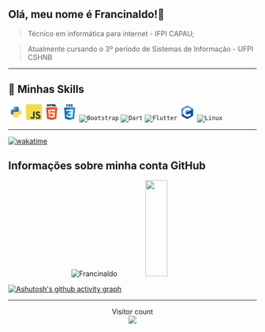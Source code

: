 ## Olá, meu nome é <strong>Francinaldo!</strong>👋

> Técnico em informática para internet - IFPI CAPAU;

> Atualmente cursando o 3º período de Sistemas de Informação - UFPI CSHNB

----

## 🚀 Minhas Skills

<code><img height="32" src="https://raw.githubusercontent.com/github/explore/80688e429a7d4ef2fca1e82350fe8e3517d3494d/topics/python/python.png" alt="Python"/></code>
<code><img height="32" src="https://raw.githubusercontent.com/github/explore/80688e429a7d4ef2fca1e82350fe8e3517d3494d/topics/javascript/javascript.png" alt="Javascript"/></code>
<code><img height="32" src="https://raw.githubusercontent.com/github/explore/80688e429a7d4ef2fca1e82350fe8e3517d3494d/topics/html/html.png" alt="HTML5"/></code>
<code><img height="32" src="https://raw.githubusercontent.com/github/explore/80688e429a7d4ef2fca1e82350fe8e3517d3494d/topics/css/css.png" alt="CSS"/></code>
<code><img height="32" src="https://upload.wikimedia.org/wikipedia/commons/thumb/b/b2/Bootstrap_logo.svg/2560px-Bootstrap_logo.svg.png" alt="Bootstrap"/></code>
<code><img height="32" src="https://upload.wikimedia.org/wikipedia/commons/c/c6/Dart_logo.png" alt="Dart"/></code>
<code><img height="32" src="https://storage.googleapis.com/cms-storage-bucket/0dbfcc7a59cd1cf16282.png" alt="Flutter"/></code>
<code><img height="32" src="https://raw.githubusercontent.com/github/explore/f3e22f0dca2be955676bc70d6214b95b13354ee8/topics/c/c.png" alt="C"/></code>
<code><img height="32" src="https://logospng.org/download/linux/linux-512.png" alt="Linux"/></code>



---

[![wakatime](https://wakatime.com/badge/user/018b6902-baf0-4d5b-a35c-a2c92533a96d.svg)](https://wakatime.com/@018b6902-baf0-4d5b-a35c-a2c92533a96d)

## Informações sobre minha conta GitHub
<div align="center">
  <img width="49%" height="195px" src="https://github-readme-stats.vercel.app/api?username=FrancinaldoSB&show_icons=true&count_private-true&hide_border=true&title_color=596087&icon_color=596087&text_color=ffffff&bg_color=0d1117" alt=Francinaldo Barbosa Github Stats" />
<img width="30%" height="195px" src="https://github-readme-stats.vercel.app/api/top-langs/?username=FrancinaldoSB&layout=compact&hide_border=true&title_color=596087&text_color=ffffff&bg_color=0d1117" />
</div>

[![Ashutosh's github activity graph](https://github-readme-activity-graph.vercel.app/graph?username=FrancinaldoSB&bg_color=0d1117&color=ffffff&line=596087&point=596087&area=true&hide_border=true)](https://github.com/ashutosh00710/github-readme-activity-graph)

---
<p align="center"> 
  Visitor count<br>
  <img src="https://profile-counter.glitch.me/insolitum/count.svg" />
</p>


